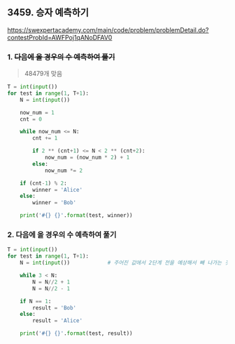 ## 3459. 승자 예측하기
https://swexpertacademy.com/main/code/problem/problemDetail.do?contestProbId=AWFPoj1qANoDFAV0

### 1. ~~다음에 올 경우의 수 예측하여 풀기~~
> 48479개 맞음
```python
T = int(input())
for test in range(1, T+1):
    N = int(input())

    now_num = 1
    cnt = 0

    while now_num <= N:
        cnt += 1

        if 2 ** (cnt+1) <= N < 2 ** (cnt+2):
            now_num = (now_num * 2) + 1
        else:
            now_num *= 2

    if (cnt-1) % 2:
        winner = 'Alice'
    else:
        winner = 'Bob'

    print('#{} {}'.format(test, winner))
```
### 2. 다음에 올 경우의 수 예측하여 풀기
```python
T = int(input())
for test in range(1, T+1):
    N = int(input())            # 주어진 값에서 2단계 전을 예상해서 빼 나가는 것이 핵심! 

    while 3 < N:
        N = N//2 + 1
        N = N//2 - 1

    if N == 1:
        result = 'Bob'
    else:
        result = 'Alice'

    print('#{} {}'.format(test, result))
```
